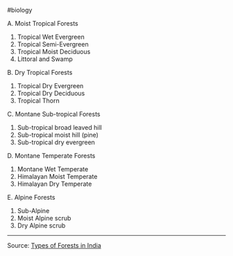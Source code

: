 #biology

A. Moist Tropical Forests
1. Tropical Wet Evergreen
2. Tropical Semi-Evergreen
3. Tropical Moist Deciduous
4. Littoral and Swamp

B. Dry Tropical Forests
1. Tropical Dry Evergreen
2. Tropical Dry Deciduous
3. Tropical Thorn

C. Montane Sub-tropical Forests
1. Sub-tropical broad leaved hill
2. Sub-tropical moist hill (pine)
3. Sub-tropical dry evergreen

D. Montane Temperate Forests
1. Montane Wet Temperate
2. Himalayan Moist Temperate
3. Himalayan Dry Temperate

E. Alpine Forests
1. Sub-Alpine
2. Moist Alpine scrub
3. Dry Alpine scrub


---
Source: [Types of Forests in India](https://www.pmfias.com/forests-natural-vegetation-of-india-classification-of-natural-vegetation-of-india/) 
